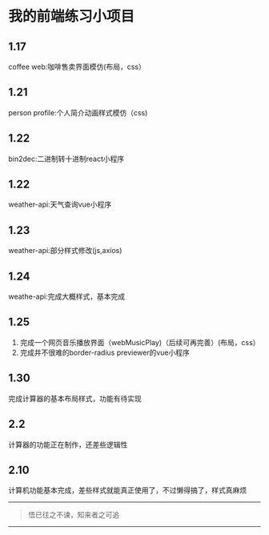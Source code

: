 # 我的前端练习小项目
## 1.17
coffee web:咖啡售卖界面模仿(布局，css）
## 1.21
person profile:个人简介动画样式模仿（css)
## 1.22
bin2dec:二进制转十进制react小程序
## 1.22
weather-api:天气查询vue小程序
## 1.23
weather-api:部分样式修改(js,axios)
## 1.24
weathe-api:完成大概样式，基本完成
## 1.25
1. 完成一个网页音乐播放界面（webMusicPlay)（后续可再完善）(布局，css）
2. 完成并不很难的border-radius previewer的vue小程序
## 1.30
完成计算器的基本布局样式，功能有待实现
## 2.2
计算器的功能正在制作，还差些逻辑性
## 2.10
计算机功能基本完成，差些样式就能真正使用了，不过懒得搞了，样式真麻烦

--- 
>悟已往之不谏，知来者之可追 
---
